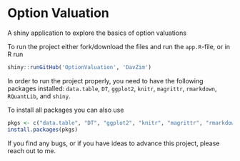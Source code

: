 # Option Valuation
A shiny application to explore the basics of option valuations

To run the project either fork/download the files and run the `app.R`-file, or in R run
```r
shiny::runGitHub('OptionValuation', 'DavZim')
```

In order to run the project properly, you need to have the following packages installed: `data.table`, `DT`, `ggplot2`, `knitr`, `magrittr`, `rmarkdown`, `RQuantLib`, and `shiny`.

To install all packages you can also use 

```r
pkgs <- c("data.table", "DT", "ggplot2", "knitr", "magrittr", "rmarkdown", "RQuantLib", "shiny")
install.packages(pkgs)
```

If you find any bugs, or if you have ideas to advance this project, please reach out to me.